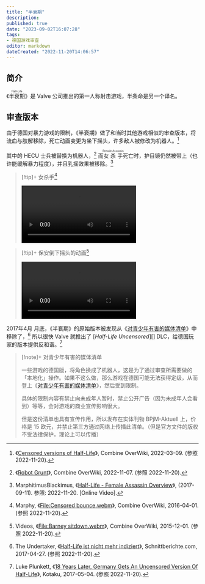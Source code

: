 ```yaml
---
title: "半衰期"
description:
published: true
date: "2023-09-02T16:07:28"
tags:
- 德国游戏审查
editor: markdown
dateCreated: "2022-11-20T14:06:57"
---
```


## 简介

《<ruby>半衰期<rp>(</rp><rt>Half-Life</rt><rp>)</rp></ruby>》是 Valve 公司推出的第一人称射击游戏，半条命是另一个译名。

## 审查版本

由于德国对暴力游戏的限制，《半衰期》做了和当时其他游戏相似的审查版本，将流血与肢解移除，死亡动画变更为坐下摇头，许多敌人被修改为机器人。[^cvoh]

[^cvoh]: 《[Censored versions of Half-Life](https://combineoverwiki.net/wiki/Censored_versions_of_Half-Life)》, Combine OverWiki, 2022-03-09. (参照 2022-11-20).

其中的 HECU 士兵被替换为机器人，[^wirg] 而<ruby>女杀手<rp>(</rp><rt>Female Assassin</rt><rp>)</rp></ruby>死亡时，护目镜仍然被带上（也许能缓解暴力程度），并且乳摇效果被移除。[^sbb9YYkag94]

[^wirg]: 《[Robot Grunt](https://combineoverwiki.net/wiki/Robot_Grunt)》, Combine OverWiki, 2022-11-07. (参照 2022-11-20).

[^sbb9YYkag94]: MarphitimusBlackimus, 《[Half-Life - Female Assassin Overview](https://www.youtube.com/watch?v=sbb9YYkag94)》, (2017-09-11). 参照: 2022-11-20. [Online Video].

> [!tip]+ 女杀手[^f_cb]
>
> ![type:video](https://s3.tebi.io/ggame/game/半衰期/Censored_bounce.webm)

[^f_cb]: Marphy, 《[File:Censored bounce.webm](https://combineoverwiki.net/wiki/File:Censored_bounce.webm)》, Combine OverWiki, 2016-04-01. (参照 2022-11-20).

> [!tip]+ 保安倒下摇头的动画[^f_bs]
>
> ![type:video](https://s3.tebi.io/ggame/game/半衰期/Barney_sitdown.webm)

[^f_bs]: Videos, 《[File:Barney sitdown.webm](https://combineoverwiki.net/wiki/File:Barney_sitdown.webm)》, Combine OverWiki, 2015-12-01. (参照 2022-11-20).

2017年4月 月底，《半衰期》的原始版本被发现从《[对青少年有害的媒体清单][]》中移除了，[^11984] 所以很快 Valve 就推出了 [_Half-Life Uncensored_][] DLC，给德国玩家的版本提供反和谐。[^36212]

[对青少年有害的媒体清单]: https://de.wikipedia.org/wiki/Bundeszentrale_f%C3%BCr_Kinder-_und_Jugendmedienschutz

[^11984]: The Undertaker, 《[Half-Life ist nicht mehr indiziert](https://web.archive.org/web/20220416043234/https://www.schnittberichte.com/news.php?ID=11984)》, Schnittberichte.com, 2017-04-27. (参照 2022-11-20).

[Half-Life Uncensored]: https://steamdb.info/app/632440/

[^36212]: Luke Plunkett, 《[18 Years Later, Germany Gets An Uncensored Version Of Half-Life](https://web.archive.org/web/20220907141917/https://kotaku.com/18-years-later-germany-gets-an-uncensored-version-of-h-1794936212)》, Kotaku, 2017-05-04. (参照 2022-11-20).

> [!note]+ 对青少年有害的媒体清单
>
> 一些游戏的德国版，将角色换成了机器人，这是为了通过审查所需要做的「本地化」操作。如果不这么做，那么游戏在德国可能无法获得定级，从而登上《[对青少年有害的媒体清单][]》，然后受到限制。
>
> 具体的限制内容有禁止向未成年人暂时，禁止公开广告（因为未成年人会看到）等等，会对游戏的商业宣传影响很大。
>
> 但是这份清单也具有宣传作用，所以发布在实体刊物 BPjM-Aktuell 上，价格是 15 欧元，并禁止第三方通过网络上传播此清单。（但是官方文件的版权不受法律保护，理论上可以传播）
